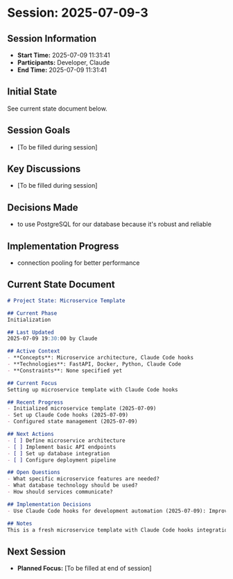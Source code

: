 # Session: 2025-07-09-3

## Session Information
- **Start Time:** 2025-07-09 11:31:41
- **Participants:** Developer, Claude
- **End Time:** 2025-07-09 11:31:41

## Initial State
See current state document below.

## Session Goals
- [To be filled during session]

## Key Discussions
- [To be filled during session]

## Decisions Made
- to use PostgreSQL for our database because it's robust and reliable

## Implementation Progress
- connection pooling for better performance

## Current State Document
```markdown
# Project State: Microservice Template

## Current Phase
Initialization

## Last Updated
2025-07-09 19:30:00 by Claude

## Active Context
- **Concepts**: Microservice architecture, Claude Code hooks
- **Technologies**: FastAPI, Docker, Python, Claude Code
- **Constraints**: None specified yet

## Current Focus
Setting up microservice template with Claude Code hooks

## Recent Progress
- Initialized microservice template (2025-07-09)
- Set up Claude Code hooks (2025-07-09)
- Configured state management (2025-07-09)

## Next Actions
- [ ] Define microservice architecture
- [ ] Implement basic API endpoints
- [ ] Set up database integration
- [ ] Configure deployment pipeline

## Open Questions
- What specific microservice features are needed?
- What database technology should be used?
- How should services communicate?

## Implementation Decisions
- Use Claude Code hooks for development automation (2025-07-09): Improves developer workflow

## Notes
This is a fresh microservice template with Claude Code hooks integration.

```

## Next Session
- **Planned Focus:** [To be filled at end of session]
